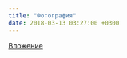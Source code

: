 ```yaml
---
title: "Фотография"
date: 2018-03-13 03:27:00 +0300
---
```



[Вложение](/assets/vk_photos/3/V_0A_BXGhGI.jpg)
